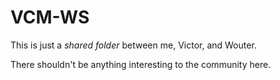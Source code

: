 # VCM-WS

This is just a *shared folder* between me, Victor, and Wouter.

There shouldn't be anything interesting to the community here.
